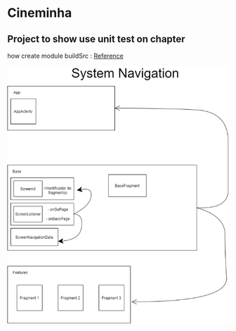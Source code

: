 # Cineminha
## Project to show use unit test on chapter
how create module buildSrc : [Reference](https://docs.gradle.org/current/userguide/organizing_gradle_projects.html#sec:build_sources)

<img src="/doc/media/system_navigation.png" alt="ARC"/>

